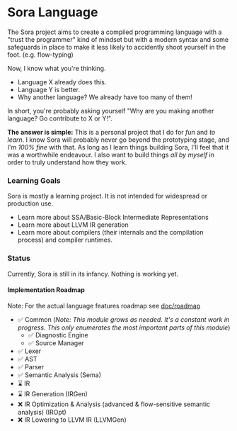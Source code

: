# Sora Language

The Sora project aims to create a compiled programming language with a "trust the programmer" kind of mindset but with a modern
syntax and some safeguards in place to make it less likely to accidently shoot yourself in the foot. (e.g. flow-typing)

Now, I know what you're thinking.
 - Language X already does this.
 - Language Y is better.
 - Why another language? We already have too many of them!

In short, you're probably asking yourself "Why are you making another language? Go contribute to X or Y!".

**The answer is simple:** This is a personal project that I do for *fun* and *to learn*. 
I know Sora will probably never go beyond the prototyping stage, and I'm *100% fine* with that. 
As long as I learn things building Sora, I'll feel that it was a worthwhile endeavour.
I also want to build things *all by myself* in order to truly understand how they work. 


### Learning Goals
Sora is mostly a learning project. It is not intended for widespread or production use.
  - Learn more about SSA/Basic-Block Intermediate Representations
  - Learn more about LLVM IR generation
  - Learn more about compilers (their internals and the compilation process) and compiler runtimes.
  

### Status 
Currently, Sora is still in its infancy. Nothing is working yet.

#### Implementation Roadmap
Note: For the actual language features roadmap see [doc/roadmap](doc/Roadmap.md)

- :white_check_mark: Common (*Note: This module grows as needed. It's a constant work in progress. This only enumerates the most important parts of this module*)
  - :white_check_mark: Diagnostic Engine
  - :white_check_mark: Source Manager
- :white_check_mark: Lexer
- :white_check_mark: AST
- :white_check_mark: Parser
- :white_check_mark: Semantic Analysis (Sema)
- :hourglass: IR
- :hourglass: IR Generation (IRGen)
- :x: IR Optimization & Analysis (advanced & flow-sensitive semantic analysis) (IROpt)
- :x: IR Lowering to LLVM IR (LLVMGen)


